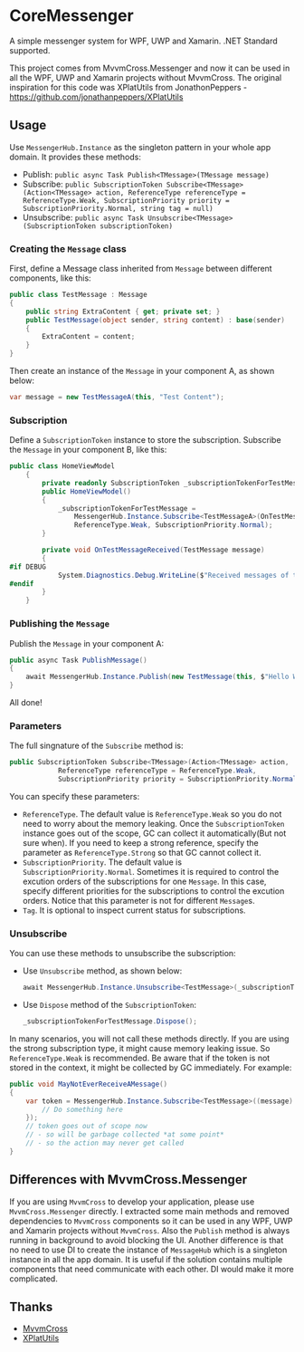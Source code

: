 # CoreMessenger

A simple messenger system for WPF, UWP and Xamarin. .NET Standard supported.

This project comes from MvvmCross.Messenger and now it can be used in all the WPF, UWP and Xamarin projects without MvvmCross. The original inspiration for this code was XPlatUtils from JonathonPeppers - https://github.com/jonathanpeppers/XPlatUtils

## Usage

Use `MessengerHub.Instance` as the singleton pattern in your whole app domain. It provides these methods:

* Publish: `public async Task Publish<TMessage>(TMessage message)`
* Subscribe: `public SubscriptionToken Subscribe<TMessage>(Action<TMessage> action, ReferenceType referenceType = ReferenceType.Weak, SubscriptionPriority priority = SubscriptionPriority.Normal, string tag = null)`
* Unsubscribe: `public async Task Unsubscribe<TMessage>(SubscriptionToken subscriptionToken)`

### Creating the `Message` class

First, define a Message class inherited from `Message` between different components, like this:

```csharp
public class TestMessage : Message
{
    public string ExtraContent { get; private set; }
    public TestMessage(object sender, string content) : base(sender)
    {
        ExtraContent = content;
    }
}
```

Then create an instance of the `Message` in your component A, as shown below:

```csharp
var message = new TestMessageA(this, "Test Content");
```

### Subscription

Define a `SubscriptionToken` instance to store the subscription. Subscribe the `Message` in your component B, like this:

```csharp
public class HomeViewModel
    {
        private readonly SubscriptionToken _subscriptionTokenForTestMessage;
        public HomeViewModel()
        {
            _subscriptionTokenForTestMessage = 
                MessengerHub.Instance.Subscribe<TestMessageA>(OnTestMessageReceived,
                ReferenceType.Weak, SubscriptionPriority.Normal);
        }

        private void OnTestMessageReceived(TestMessage message)
        {
#if DEBUG
            System.Diagnostics.Debug.WriteLine($"Received messages of type {message.GetType().ToString()}. Content: {message.Content}");
#endif
        }
    }
```

### Publishing the `Message`

Publish the `Message` in your component A:

```csharp
public async Task PublishMessage()
{
    await MessengerHub.Instance.Publish(new TestMessage(this, $"Hello World!"));
}
```

All done!

### Parameters

The full singnature of the `Subscribe` method is:

```csharp
public SubscriptionToken Subscribe<TMessage>(Action<TMessage> action,
            ReferenceType referenceType = ReferenceType.Weak,
            SubscriptionPriority priority = SubscriptionPriority.Normal, string tag = null) where TMessage : Message
```

You can specify these parameters:

* `ReferenceType`. The default value is `ReferenceType.Weak` so you do not need to worry about the memory leaking. Once the `SubscriptionToken` instance goes out of the scope, GC can collect it automatically(But not sure when). If you need to keep a strong reference, specify the parameter as `ReferenceType.Strong` so that GC cannot collect it.
* `SubscriptionPriority`. The default value is `SubscriptionPriority.Normal`. Sometimes it is required to control the excution orders of the subscriptions for one `Message`. In this case, specify different priorities for the subscriptions to control the excution orders. Notice that this parameter is not for different `Message`s.
* `Tag`. It is optional to inspect current status for subscriptions.

### Unsubscribe

You can use these methods to unsubscribe the subscription:

* Use `Unsubscribe` method, as shown below:
  ```csharp
  await MessengerHub.Instance.Unsubscribe<TestMessage>(_subscriptionTokenForTestMessage);
  ```
* Use `Dispose` method of the `SubscriptionToken`:
  ```csharp
  _subscriptionTokenForTestMessage.Dispose();
  ```

In many scenarios, you will not call these methods directly. If you are using the strong subscription type, it might cause memory leaking issue. So `ReferenceType.Weak` is recommended. Be aware that if the token is not stored in the context, it might be collected by GC immediately. For example:

```csharp
public void MayNotEverReceiveAMessage()
{
    var token = MessengerHub.Instance.Subscribe<TestMessage>((message) => {
        // Do something here
    });
    // token goes out of scope now
    // - so will be garbage collected *at some point*
    // - so the action may never get called
}
```

## Differences with MvvmCross.Messenger

If you are using `MvvmCross` to develop your application, please use `MvvmCross.Messenger` directly. I extracted some main methods and removed dependencies to `MvvmCross` components so it can be used in any WPF, UWP and Xamarin projects without `MvvmCross`. Also the `Publish` method is always running in background to avoid blocking the UI. Another difference is that no need to use DI to create the instance of `MessageHub` which is a singleton instance in all the app domain. It is useful if the solution contains multiple components that need communicate with each other. DI would make it more complicated.

## Thanks

* [MvvmCross](https://www.mvvmcross.com)
* [XPlatUtils](https://github.com/jonathanpeppers/XPlatUtils)
